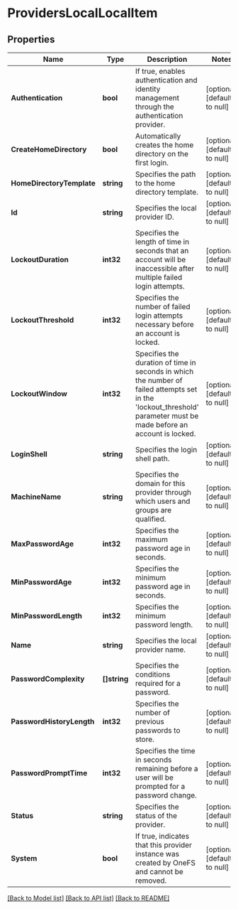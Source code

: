 # ProvidersLocalLocalItem

## Properties
Name | Type | Description | Notes
------------ | ------------- | ------------- | -------------
**Authentication** | **bool** | If true, enables authentication and identity management through the authentication provider. | [optional] [default to null]
**CreateHomeDirectory** | **bool** | Automatically creates the home directory on the first login. | [optional] [default to null]
**HomeDirectoryTemplate** | **string** | Specifies the path to the home directory template. | [optional] [default to null]
**Id** | **string** | Specifies the local provider ID. | [optional] [default to null]
**LockoutDuration** | **int32** | Specifies the length of time in seconds that an account will be inaccessible after multiple failed login attempts. | [optional] [default to null]
**LockoutThreshold** | **int32** | Specifies the number of failed login attempts necessary before an account is locked. | [optional] [default to null]
**LockoutWindow** | **int32** | Specifies the duration of time in seconds in which the number of failed attempts set in the &#39;lockout_threshold&#39; parameter must be made before an account is locked. | [optional] [default to null]
**LoginShell** | **string** | Specifies the login shell path. | [optional] [default to null]
**MachineName** | **string** | Specifies the domain for this provider through which users and groups are qualified. | [optional] [default to null]
**MaxPasswordAge** | **int32** | Specifies the maximum password age in seconds. | [optional] [default to null]
**MinPasswordAge** | **int32** | Specifies the minimum password age in seconds. | [optional] [default to null]
**MinPasswordLength** | **int32** | Specifies the minimum password length. | [optional] [default to null]
**Name** | **string** | Specifies the local provider name. | [optional] [default to null]
**PasswordComplexity** | **[]string** | Specifies the conditions required for a password. | [optional] [default to null]
**PasswordHistoryLength** | **int32** | Specifies the number of previous passwords to store. | [optional] [default to null]
**PasswordPromptTime** | **int32** | Specifies the time in seconds remaining before a user will be prompted for a password change. | [optional] [default to null]
**Status** | **string** | Specifies the status of the provider. | [optional] [default to null]
**System** | **bool** | If true, indicates that this provider instance was created by OneFS and cannot be removed. | [optional] [default to null]

[[Back to Model list]](../README.md#documentation-for-models) [[Back to API list]](../README.md#documentation-for-api-endpoints) [[Back to README]](../README.md)


